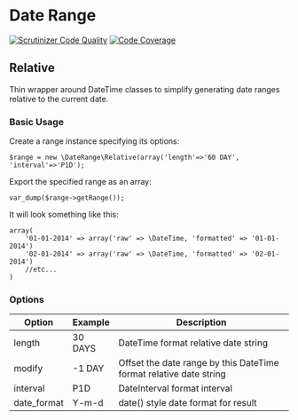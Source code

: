 Date Range
================

[![Scrutinizer Code Quality](https://scrutinizer-ci.com/g/warmans/date-range/badges/quality-score.png?b=master)](https://scrutinizer-ci.com/g/warmans/date-range/?branch=master)
[![Code Coverage](https://scrutinizer-ci.com/g/warmans/date-range/badges/coverage.png?b=master)](https://scrutinizer-ci.com/g/warmans/date-range/?branch=master)

## Relative

Thin wrapper around DateTime classes to simplify generating date ranges relative to the current date.

### Basic Usage

Create a range instance specifying its options:

    $range = new \DateRange\Relative(array('length'=>'60 DAY', 'interval'=>'P1D');

Export the specified range as an array:

    var_dump($range->getRange());

It will look something like this:

    array(
        '01-01-2014' => array('raw' => \DateTime, 'formatted' => '01-01-2014')
        '02-01-2014' => array('raw' => \DateTime, 'formatted' => '02-01-2014')
        //etc...
    )


### Options

| Option               | Example | Description
| -------------------- | ------- | --------------------------------------------------------------------
| length               | 30 DAYS | DateTime format relative date string
| modify               | -1 DAY  | Offset the date range by this DateTime format relative date string
| interval             | P1D     | DateInterval format interval
| date_format          | Y-m-d   | date() style date format for result